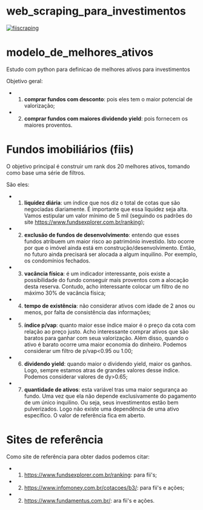 # web_scraping_para_investimentos
[![fiiscraping](https://github.com/StunKnife/web_scraping_para_investimentos/actions/workflows/main.yml/badge.svg)](https://github.com/StunKnife/web_scraping_para_investimentos/actions/workflows/main.yml)

# modelo_de_melhores_ativos
Estudo com python para definicao de melhores ativos para investimentos

Objetivo geral: 
* 1. **comprar fundos com desconto**: pois eles tem o maior potencial de valorização;
* 2. **comprar fundos com maiores dividendo yield**: pois fornecem os maiores proventos.

# Fundos imobiliários (fiis) 

O objetivo principal é construir um rank dos 20 melhores ativos, tomando como base uma série de filtros. 

São eles:

* 1. **liquidez diária**: um índice que nos diz o total de cotas que são negociadas diariamente. É importante que essa liquidez seja alta. Vamos estipular um valor mínimo de 5 mil (seguindo os padrões do site <https://www.fundsexplorer.com.br/ranking>);

* 2. **exclusão de fundos de desenvolvimento**: entendo que esses fundos atribuem um maior risco ao património investido. Isto ocorre por que o imóvel ainda está em construção/desenvolvimento. Então, no futuro ainda precisará ser alocada a algum inquilino. Por exemplo, os condomínios fechados.

* 3. **vacância física**: é um indicador interessante, pois existe a possibilidade do fundo conseguir mais proventos com a alocação desta reserva. Contudo, acho interessante colocar um filtro de no máximo 30% de vacância física;

* 4. **tempo de existência**: não considerar ativos com idade de 2 anos ou menos, por falta de consistência das informações;

* 5. **índice p/vap**: quanto maior esse índice maior é o preço da cota com relação ao preço justo. Acho interessante comprar ativos que são baratos para ganhar com seua valorização. Além disso, quando o ativo é barato ocorre uma maior economia do dinheiro. Podemos considerar um filtro de p/vap<0.95 ou 1.00;

* 6. **dividendo yield**: quando maior o dividendo yield, maior os ganhos. Logo, sempre estamos atras de grandes valores desse índice. Podemos considerar valores de dy>0.65;

* 7. **quantidade de ativos**: esta variável tras uma maior segurança ao fundo. Uma vez que ela não depende exclusivamente do pagamento de um único inquilino. Ou seja, seus investimentos estão bem pulverizados. Logo não existe uma dependência de uma ativo específico. O valor de referência fica em aberto.

# Sites de referência

Como site de referência para obter dados podemos citar:

* 1. <https://www.fundsexplorer.com.br/ranking>: para fii's;
* 2. <https://www.infomoney.com.br/cotacoes/b3/>: para fii's e ações;
* 2. <https://www.fundamentus.com.br/>: ara fii's e ações.









